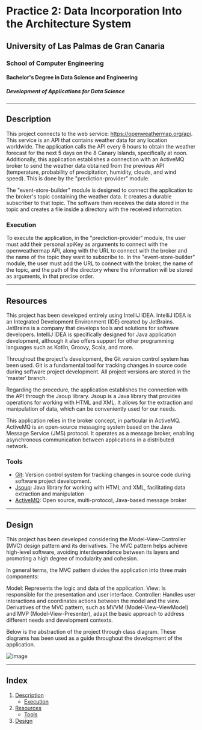 # Practice 2: Data Incorporation Into the Architecture System

## University of Las Palmas de Gran Canaria
### School of Computer Engineering
#### Bachelor's Degree in Data Science and Engineering
##### Development of Applications for Data Science

---

## Description

This project connects to the web service: https://openweathermap.org/api. This service is an API that contains weather data for any location worldwide. The application calls the API every 6 hours to obtain the weather forecast for the next 5 days on the 8 Canary Islands, specifically at noon. Additionally, this application establishes a connection with an ActiveMQ broker to send the weather data obtained from the previous API (temperature, probability of precipitation, humidity, clouds, and wind speed). This is done by the "prediction-provider" module.

The "event-store-builder" module is designed to connect the application to the broker's topic containing the weather data. It creates a durable subscriber to that topic. The software then receives the data stored in the topic and creates a file inside a directory with the received information.

### Execution

To execute the application, in the "prediction-provider" module, the user must add their personal apiKey as arguments to connect with the openweathermap API, along with the URL to connect with the broker and the name of the topic they want to subscribe to. In the "event-store-builder" module, the user must add the URL to connect with the broker, the name of the topic, and the path of the directory where the information will be stored as arguments, in that precise order.

---


## Resources

  This project has been developed entirely using IntelliJ IDEA. IntelliJ IDEA is an Integrated Development Environment (IDE) created by JetBrains. JetBrains is a company that develops tools and solutions for software developers. IntelliJ IDEA is specifically designed for Java application development, although it also offers support for other programming languages such as Kotlin, Groovy, Scala, and more.

Throughout the project's development, the Git version control system has been used. Git is a fundamental tool for tracking changes in source code during software project development. All project versions are stored in the 'master' branch.

Regarding the procedure, the application establishes the connection with the API through the Jsoup library. Jsoup is a Java library that provides operations for working with HTML and XML. It allows for the extraction and manipulation of data, which can be conveniently used for our needs. 

This application relies in the broker concept, in particular in ActiveMQ. ActiveMQ is an open-source messaging system based on the Java Message Service (JMS) protocol. It operates as a message broker, enabling asynchronous communication between applications in a distributed network.
  
### Tools 

- [Git](https://git-scm.com/): Version control system for tracking changes in source code during software project development.
- [Jsoup](https://jsoup.org/): Java library for working with HTML and XML, facilitating data extraction and manipulation
- [ActiveMQ]( https://activemq.apache.org): Open source, multi-protocol, Java-based message broker

---
## Design

This project has been developed considering the Model-View-Controller (MVC) design pattern and its derivatives. The MVC pattern helps achieve high-level software, avoiding interdependence between its layers and promoting a high degree of modularity and cohesion.

In general terms, the MVC pattern divides the application into three main components:

Model: Represents the logic and data of the application.
View: Is responsible for the presentation and user interface.
Controller: Handles user interactions and coordinates actions between the model and the view.
Derivatives of the MVC pattern, such as MVVM (Model-View-ViewModel) and MVP (Model-View-Presenter), adapt the basic approach to address different needs and development contexts.

Below is the abstraction of the project through class diagram. These diagrams has been used as a guide throughout the development of the application.

![image](https://github.com/AlejandroDelToroAcosta/Practica1.0/assets/145200194/89f9aef5-82a8-463d-8f34-2f5903b1d03b)



---
## Index

1. [Description](#description)
   - [Execution](#execution)
2. [Resources](#resources)
   - [Tools](#tools)
3. [Design](#design)
  

